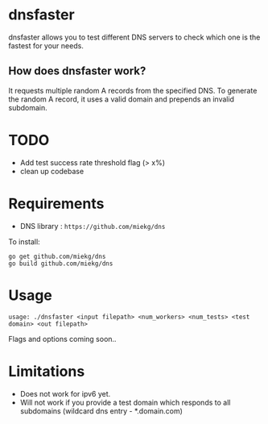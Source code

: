 # dnsfaster

dnsfaster allows you to test different DNS servers to check which one is the fastest for your needs.

## How does dnsfaster work?

It requests multiple random A records from the specified DNS.
To generate the random A record, it uses a valid domain and prepends an invalid subdomain.

# TODO
- Add test success rate threshold flag (> x%)
- clean up codebase

# Requirements

- DNS library : `https://github.com/miekg/dns`

To install:
```
go get github.com/miekg/dns
go build github.com/miekg/dns
```

# Usage

`usage: ./dnsfaster <input filepath> <num_workers> <num_tests> <test domain> <out filepath>`

Flags and options coming soon..

# Limitations

- Does not work for ipv6 yet.
- Will not work if you provide a test domain which responds to all subdomains (wildcard dns entry - \*.domain.com)
